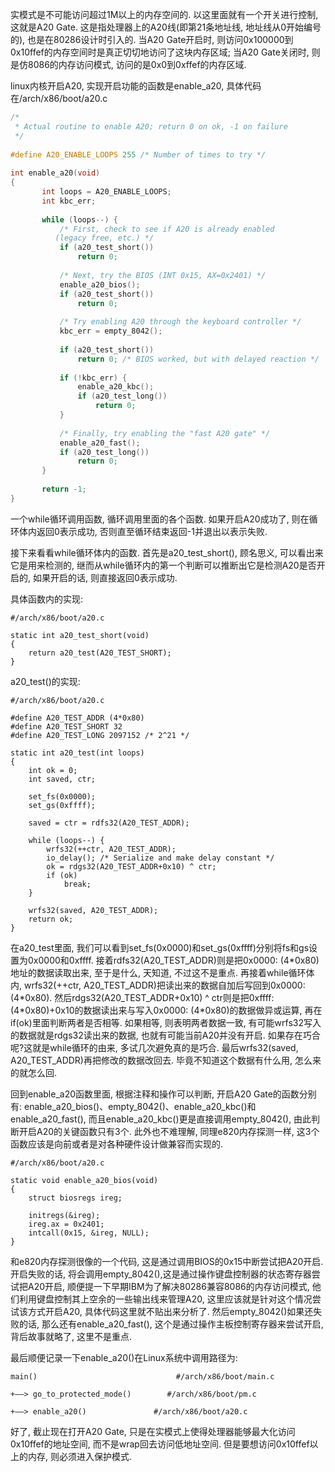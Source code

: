 实模式是不可能访问超过1M以上的内存空间的. 以这里面就有一个开关进行控制, 这就是A20 Gate. 这是指处理器上的A20线(即第21条地址线, 地址线从0开始编号的), 也是在80286设计时引入的. 当A20 Gate开启时, 则访问0x100000到0x10ffef的内存空间时是真正切切地访问了这块内存区域; 当A20 Gate关闭时, 则是仿8086的内存访问模式, 访问的是0x0到0xffef的内存区域. 

linux内核开启A20, 实现开启功能的函数是enable\_a20, 具体代码在/arch/x86/boot/a20.c

```cpp
/*
 * Actual routine to enable A20; return 0 on ok, -1 on failure
 */
 
#define A20_ENABLE_LOOPS 255 /* Number of times to try */
 
int enable_a20(void)
{
       int loops = A20_ENABLE_LOOPS;
       int kbc_err;
 
       while (loops--) {
           /* First, check to see if A20 is already enabled
          (legacy free, etc.) */
           if (a20_test_short())
               return 0;
          
           /* Next, try the BIOS (INT 0x15, AX=0x2401) */
           enable_a20_bios();
           if (a20_test_short())
               return 0;
          
           /* Try enabling A20 through the keyboard controller */
           kbc_err = empty_8042();
 
           if (a20_test_short())
               return 0; /* BIOS worked, but with delayed reaction */
   
           if (!kbc_err) {
               enable_a20_kbc();
               if (a20_test_long())
                   return 0;
           }
          
           /* Finally, try enabling the "fast A20 gate" */
           enable_a20_fast();
           if (a20_test_long())
               return 0;
       }
      
       return -1;
}
```

一个while循环调用函数, 循环调用里面的各个函数. 如果开启A20成功了, 则在循环体内返回0表示成功, 否则直至循环结束返回-1并退出以表示失败. 

接下来看看while循环体内的函数. 首先是a20\_test\_short(), 顾名思义, 可以看出来它是用来检测的, 继而从while循环内的第一个判断可以推断出它是检测A20是否开启的, 如果开启的话, 则直接返回0表示成功. 

具体函数内的实现: 

```
#/arch/x86/boot/a20.c

static int a20_test_short(void)
{
    return a20_test(A20_TEST_SHORT);
}
```

a20_test()的实现: 

```
#/arch/x86/boot/a20.c

#define A20_TEST_ADDR (4*0x80)
#define A20_TEST_SHORT 32
#define A20_TEST_LONG 2097152 /* 2^21 */
 
static int a20_test(int loops)
{
    int ok = 0;
    int saved, ctr;
 
    set_fs(0x0000);
    set_gs(0xffff);
 
    saved = ctr = rdfs32(A20_TEST_ADDR);
 
    while (loops--) {
        wrfs32(++ctr, A20_TEST_ADDR);
        io_delay(); /* Serialize and make delay constant */
        ok = rdgs32(A20_TEST_ADDR+0x10) ^ ctr;
        if (ok)
            break;
    }
 
    wrfs32(saved, A20_TEST_ADDR);
    return ok;
}
```

在a20\_test里面, 我们可以看到set\_fs(0x0000)和set\_gs(0xffff)分别将fs和gs设置为0x0000和0xffff. 接着rdfs32(A20\_TEST\_ADDR)则是把0x0000: (4\*0x80)地址的数据读取出来, 至于是什么, 天知道, 不过这不是重点. 再接着while循环体内, wrfs32(\+\+ctr, A20\_TEST\_ADDR)把读出来的数据自加后写回到0x0000: (4\*0x80). 然后rdgs32(A20\_TEST\_ADDR+0x10) ^ ctr则是把0xffff: (4\*0x80)+0x10的数据读出来与写入0x0000: (4\*0x80)的数据做异或运算, 再在if(ok)里面判断两者是否相等. 如果相等, 则表明两者数据一致, 有可能wrfs32写入的数据就是rdgs32读出来的数据, 也就有可能当前A20并没有开启. 如果存在巧合呢?这就是while循环的由来, 多试几次避免真的是巧合. 最后wrfs32(saved, A20\_TEST\_ADDR)再把修改的数据改回去. 毕竟不知道这个数据有什么用, 怎么来的就怎么回. 

回到enable\_a20函数里面, 根据注释和操作可以判断, 开启A20 Gate的函数分别有: enable\_a20\_bios()、empty\_8042()、enable\_a20\_kbc()和enable\_a20\_fast(), 而且enable\_a20\_kbc()更是直接调用empty\_8042(), 由此判断开启A20的关键函数只有3个. 此外也不难理解, 同理e820内存探测一样, 这3个函数应该是向前或者是对各种硬件设计做兼容而实现的. 

```
#/arch/x86/boot/a20.c

static void enable_a20_bios(void)
{
    struct biosregs ireg;
 
    initregs(&ireg);
    ireg.ax = 0x2401;
    intcall(0x15, &ireg, NULL);
}
```

和e820内存探测很像的一个代码, 这是通过调用BIOS的0x15中断尝试把A20开启. 开启失败的话, 将会调用empty\_8042(),这是通过操作键盘控制器的状态寄存器尝试把A20开启, 顺便提一下早期IBM为了解决80286兼容8086的内存访问模式, 他们利用键盘控制其上空余的一些输出线来管理A20, 这里应该就是针对这个情况尝试该方式开启A20, 具体代码这里就不贴出来分析了. 然后empty\_8042()如果还失败的话, 那么还有enable\_a20\_fast(), 这个是通过操作主板控制寄存器来尝试开启, 背后故事就略了, 这里不是重点. 

最后顺便记录一下enable\_a20()在Linux系统中调用路径为: 

```
main()                               #/arch/x86/boot/main.c

+——> go_to_protected_mode()        #/arch/x86/boot/pm.c

+——> enable_a20()               #/arch/x86/boot/a20.c
```

好了, 截止现在打开A20 Gate, 只是在实模式上使得处理器能够最大化访问0x10ffef的地址空间, 而不是wrap回去访问低地址空间. 但是要想访问0x10ffef以上的内存, 则必须进入保护模式. 